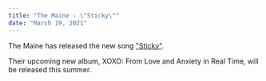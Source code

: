 ```yaml
---
title: "The Maine - \"Sticky\""
date: "March 19, 2021"
---
```


The Maine has released the new song ["Sticky"](https://www.youtube.com/watch?v=RkQ4R827lVk).

Their upcoming new album, XOXO: From Love and Anxiety in Real Time, will be released this summer.
<!-- end -->